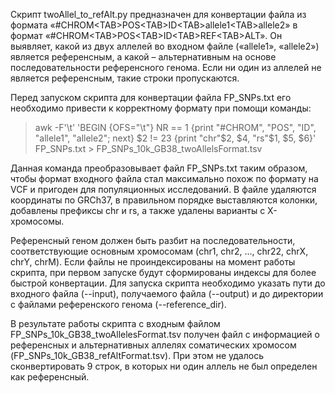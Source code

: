 Скрипт twoAllel_to_refAlt.py предназначен для конвертации файла из формата
«#CHROM\<TAB\>POS\<TAB\>ID\<TAB\>allele1\<TAB\>allele2» в формат «#CHROM\<TAB\>POS\<TAB\>ID\<TAB\>REF\<TAB\>ALT». Он выявляет, какой из двух аллелей во входном файле
(«allele1», «allele2») является референсным, а какой – альтернативным на основе последовательности референсного генома. Если ни один из аллелей не является референсным, такие строки пропускаются.

Перед запуском скрипта для конвертации файла FP_SNPs.txt его необходимо привести к корректному формату при помощи команды:

> awk -F'\t' 'BEGIN {OFS="\t"} NR == 1 {print "#CHROM", "POS", "ID", "allele1", "allele2"; next} $2 != 23 {print "chr"$2, $4, "rs"$1, $5, $6}' FP_SNPs.txt > FP_SNPs_10k_GB38_twoAllelsFormat.tsv

Данная команда преобразовывает файл FP_SNPs.txt таким образом, чтобы формат входного файла стал максимально похож по формату на VCF и пригоден для популяционных исследований. В файле удаляются координаты по GRCh37, в правильном порядке выставляются колонки, добавлены префиксы chr и rs, а также удалены варианты с X-хромосомы. 

Референсный геном должен быть разбит на последовательности, соответствующие основным хромосомам (chr1, chr2, ..., chr22, chrX, chrY, chrM). Если файлы не проиндексированы на момент работы скрипта, при первом запуске будут сформированы индексы для более быстрой конвертации. Для запуска скрипта необходимо указать пути до входного файла (--input), получаемого файла (--output) и до директории с файлами референского генома (--reference_dir). 

В результате работы скрипта с входным файлом FP_SNPs_10k_GB38_twoAllelesFormat.tsv получен файл с информацией о референсных и альтернативных аллелях соматических хромосом (FP_SNPs_10k_GB38_refAltFormat.tsv). При этом не удалось сконвертировать 9 строк, в которых ни один аллель не был определен как референсный.
